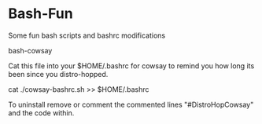 # Bash-Fun
Some fun bash scripts and bashrc modifications


bash-cowsay

Cat this file into your $HOME/.bashrc for cowsay to remind you how long its been since you distro-hopped.

cat ./cowsay-bashrc.sh >> $HOME/.bashrc


To uninstall remove or comment the commented lines "#DistroHopCowsay" and the code within.
